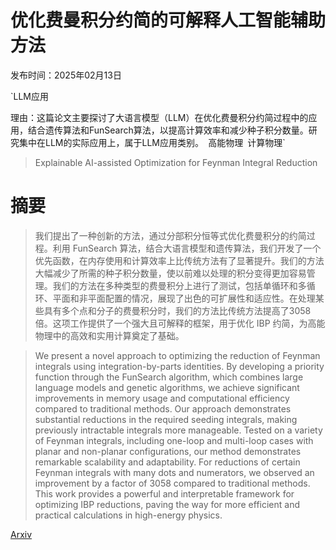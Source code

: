 # 优化费曼积分约简的可解释人工智能辅助方法

发布时间：2025年02月13日

`LLM应用

理由：这篇论文主要探讨了大语言模型（LLM）在优化费曼积分约简过程中的应用，结合遗传算法和FunSearch算法，以提高计算效率和减少种子积分数量。研究集中在LLM的实际应用上，属于LLM应用类别。` `高能物理` `计算物理`

> Explainable AI-assisted Optimization for Feynman Integral Reduction

# 摘要

> 我们提出了一种创新的方法，通过分部积分恒等式优化费曼积分的约简过程。利用 FunSearch 算法，结合大语言模型和遗传算法，我们开发了一个优先函数，在内存使用和计算效率上比传统方法有了显著提升。我们的方法大幅减少了所需的种子积分数量，使以前难以处理的积分变得更加容易管理。我们的方法在多种类型的费曼积分上进行了测试，包括单循环和多循环、平面和非平面配置的情况，展现了出色的可扩展性和适应性。在处理某些具有多个点和分子的费曼积分时，我们的方法比传统方法提高了3058倍。这项工作提供了一个强大且可解释的框架，用于优化 IBP 约简，为高能物理中的高效和实用计算奠定了基础。

> We present a novel approach to optimizing the reduction of Feynman integrals using integration-by-parts identities. By developing a priority function through the FunSearch algorithm, which combines large language models and genetic algorithms, we achieve significant improvements in memory usage and computational efficiency compared to traditional methods. Our approach demonstrates substantial reductions in the required seeding integrals, making previously intractable integrals more manageable. Tested on a variety of Feynman integrals, including one-loop and multi-loop cases with planar and non-planar configurations, our method demonstrates remarkable scalability and adaptability. For reductions of certain Feynman integrals with many dots and numerators, we observed an improvement by a factor of 3058 compared to traditional methods. This work provides a powerful and interpretable framework for optimizing IBP reductions, paving the way for more efficient and practical calculations in high-energy physics.

[Arxiv](https://arxiv.org/abs/2502.09544)